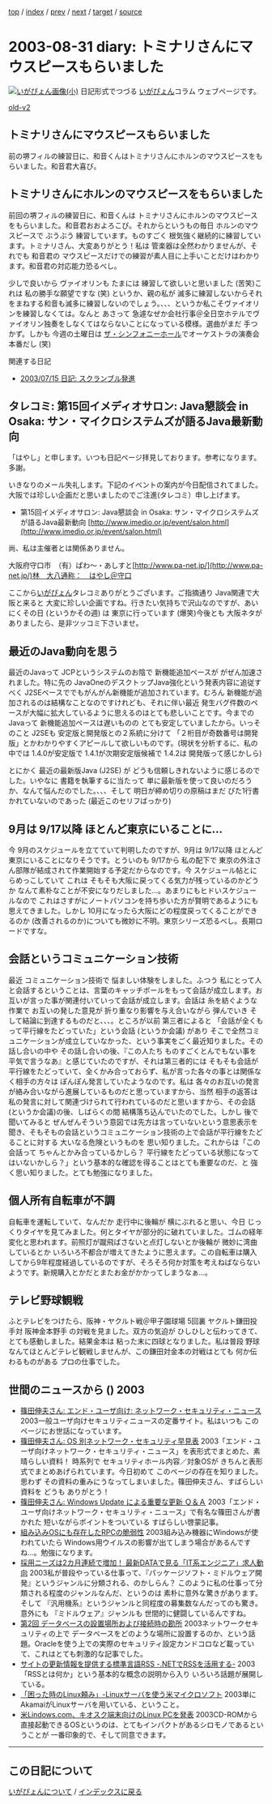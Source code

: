 [top](https://igapyon.github.io/diary/) 
 / [index](https://igapyon.github.io/diary/2003/index.html) 
 / [prev](https://igapyon.github.io/diary/2003/ig030901.html) 
 / [next](https://igapyon.github.io/diary/2003/ig030827.html) 
 / [target](https://igapyon.github.io/diary/2003/ig030831.html) 
 / [source](https://github.com/igapyon/diary/blob/gh-pages/2003/ig030831.html.src.md) 

2003-08-31 diary: トミナリさんにマウスピースもらいました
=====================================================================================================
[![いがぴょん画像(小)](https://igapyon.github.io/diary/images/iga200306s.jpg "いがぴょん")](https://igapyon.github.io/diary/memo/memoigapyon.html) 日記形式でつづる [いがぴょん](https://igapyon.github.io/diary/memo/memoigapyon.html)コラム ウェブページです。

[old-v2](ig030831-orig.html)

## トミナリさんにマウスピースもらいました

前の堺フィルの練習日に、和音くんはトミナリさんにホルンのマウスピースをもらいました。和音君大喜び。


## トミナリさんにホルンのマウスピースをもらいました

前回の堺フィルの練習日に、和音くんは トミナリさんにホルンのマウスピースをもらいました。和音君おおよろこび。それからというもの毎日 ホルンのマウスピースで ぶうぶう 練習しています。ものすごく 根気強く継続的に練習しています。トミナリさん、大変ありがとう！私は 管楽器は全然わかりませんが、それでも 和音君の マウスピースだけでの練習が素人目に上手いことだけはわかります。和音君の対応能力恐るべし。

少しで良いから ヴァイオリンも たまには 練習して欲しいと思いました (苦笑)これは 私の勝手な願望ですな (笑) というか、親の私が 滅多に練習しないからそれをまねする和音も滅多に練習しないのでしょう。、、、というか私こそヴァイオリンを練習しなくては。なんと あさって 急遽なぜか会社行事＠全日空ホテルでヴァイオリン独奏をしなくてはならないことになっている模様。選曲がまだ 手つかず。しかも 今週の土曜日は [ザ・シンフォニーホール](http://asahi.co.jp/symphony/)でオーケストラの演奏会本番だし (笑)

関連する日記

* [2003/07/15 日記: スクランブル発進](ig030715.html)

## タレコミ: 第15回イメディオサロン: Java懇談会 in Osaka: サン・マイクロシステムズが語るJava最新動向

「はやし」と申します。いつも日記ページ拝見しております。参考になります。多謝。

いきなりのメール失礼します。下記のイベントの案内が今日配信されてました。大阪では珍しい企画だと思いましたのでご注進(タレコミ）申し上げます。

* 第15回イメディオサロン: Java懇談会 in Osaka: サン・マイクロシステムズが語るJava最新動向
  [http://www.imedio.or.jp/event/salon.html](http://www.imedio.or.jp/event/salon.html)

尚、私は主催者とは関係ありません。

大阪府守口市　（有）ぱわ～・あしすと[http://www.pa-net.jp/](http://www.pa-net.jp/)林　大八通称：　はやし＠守口

ここから[いがぴょん](http://www.igapyon.jp/igapyon/diary/memo/memoigapyon.html)タレコミありがとうございます。ご指摘通り Java関連で大阪と来ると 大変に珍しい企画ですね。行きたい気持ちで沢山なのですが、あいにくその日 (というかその週) は 東京に行っています (爆笑)今後とも 大阪ネタがありましたら、是非ツッコミ下さいませ。

## 最近のJava動向を思う

最近のJavaって JCPというシステムのお陰で 新機能追加ペースが がぜん加速されました。特に先の JavaOneのデスクトップJava強化という発表内容に追従すべく J2SEベースででもがんがん新機能が追加されています。むろん 新機能が追加されるのは結構なことなのですけれども、それに伴い最近 発生バグ件数のペースが大幅に拡大しているように思えるのはとても悲しいことです。今までの
Javaって 新機能追加ペースは遅いものの とても安定していましたから。いっそのこと J2SEも 安定版と開発版との２系統に分けて 「２桁目が奇数番号は開発版」とかわかりやすくアピールして欲しいものです。(現状を分析するに、私の中では 1.4.0が安定版で
1.4.1が次期安定版候補で 1.4.2は 開発版って感じかしら)

とにかく 最近の最新版Java (J2SE) が どうも信頼しきれないように感じるのでした。いやなに 書籍を執筆するに当たって 単に最新版を使って良いのだろうか、なんて悩んだのでした。、、、そして 明日が締め切りの原稿はまだ びた1行書かれていないのであった (最近このセリフばっかり)

## 9月は 9/17以降 ほとんど東京にいることに…

今 9月のスケジュールを立てていて判明したのですが、9月は 9/17以降 ほとんど東京にいることになりそうです。とういのも 9/17から 私の配下で 東京の外注さん部隊が結成されて作業開始する予定だからなのです。今 スケジュール帖とにらめっこしていて これは そもそも大阪に戻ってくる気力が残っているのかどうか なんて素朴なことが不安になりだしました…。あまりにもヒドいスケジュールなので これはさすがにノートパソコンを持ち歩いた方が賢明であるようにも思えてきました。しかし
10月になったら大阪にどの程度戻ってくることができるのか (改善されるのか)についても微妙に不明。東京シリーズ恐るべし。長期ロードですな。

## 会話というコミュニケーション技術

最近 コミュニケーション技術で 悩ましい体験をしました。ふつう 私にとって人と会話するということは、言葉のキャッチボールをもって会話が成立します。お互いが言った事が関連付いていって会話が成立します。会話は 糸を紡ぐような作業で お互いの発した意見が 折り重なり影響を与え合いながら 弾んでいき そして結論に到達するものだと、、、。ところが以前 第三者によると 「会話が全くもって平行線をたどっていた」という会話
(というか会議) があり そこで全然コミュニケーションが成立していなかった、という事実をごく最近知りました。その話し合いの中や その話し合いの後、『この人たち ものすごくとんでもない事を平気で言うなあ』と感じていたのですが、それは第三者的には そもそも会話が平行線をたどっていて、全くかみ合っておらず、私が言った各々の事とは関係なく相手の方々は ぽんぽん発言していたようなのです。私は 各々のお互いの発言が絡み合いながら進展しているものだと思っていますから、当然 相手の返答は 私の発言に対して関連づけられて行われているのだと思いますから、その会話
(というか会議)の後、しばらくの間 結構落ち込んでいたのでした。しかし 後で 聞いてみると ぜんぜんそういう意図では先方は言っていないという意思表示を聞き、そもそもの会話というコミュニケーション技術の上で会話が平行線をたどることに対する 大いなる危険というものを 思い知りました。これからは「この会話って ちゃんとかみ合っているかしら？ 平行線をたどっている状態になってはいないかしら？」という基本的な確認を得ることはとても重要なのだ、と 強く思い知りました。とても勉強になりました。

## 個人所有自転車が不調

自転車を運転していて、なんだか 走行中に後輪が 横にぶれると思い、今日 じっくりタイヤを見てみました。何とタイヤが部分的に破れていました。ゴムの経年変化と思われます。前照灯が蹴飛ばさないと点灯しないとか後輪が 微妙に湾曲しているとか いろいろ不都合が増えてきたように思えます。この自転車は購入してから9年程度経過しているのですが、そろそろ何か対策を考えねばならないようです。新規購入とかだとまたお金がかかってしまうなぁ…。

## テレビ野球観戦

ふとテレビをつけたら、阪神・ヤクルト戦＠甲子園球場 5回裏 ヤクルト鎌田投手対 阪神金本野手 の対戦を見ました。双方の気迫が ひしひしと伝わってきて、とても感動しました。結果金本は 粘った末に四球となりました。私は普段 野球なんてほとんどテレビ観戦しませんが、この鎌田対金本の対戦はとても 何か伝わるものがある プロの仕事でした。

## 世間のニュースから () 2003

* [篠田伸夫さん: エンド・ユーザ向け: ネットワーク・セキュリティ・ニュース](http://isl.educ.fukushima-u.ac.jp/~shinoda/net-docs/enduser-security.shtml)  2003一般ユーザ向けセキュリティニュースの定番サイト。私はいつも このページにお世話になっています。
* [篠田伸夫さん: OS 別ネットワーク・セキュリティ早見表](http://isl.educ.fukushima-u.ac.jp/~shinoda/net-docs/enduser-security-table.shtml)  2003「エンド・ユーザ向けネットワーク・セキュリティ・ニュース」を表形式でまとめた、素晴らしい資料！ 時系列で セキュリティホール内容／対象OSが きちんと表形式でまとめあげられています。今日初めて このページの存在を知りました。思わず その資料の重みにうなってしまいました。篠田伸夫さん、すばらしい資料を どうも ありがとう！
* [篠田伸夫さん: Windows Update による重要な更新 Ｑ＆Ａ](http://isl.educ.fukushima-u.ac.jp/~shinoda/net-docs/windows-update-qa/)  2003「エンド・ユーザ向けネットワーク・セキュリティ・ニュース」で有名な篠田さんが書かれた 短いながらポイントをついている すばらしい啓蒙記事。
* [組み込みOSにも存在したRPCの脆弱性](http://www.zdnet.co.jp/enterprise/0308/26/epn13.html)  2003組み込み機器にWindowsが使われていたら Windows用ウイルスの影響が出てしまう場合があるんですね…。勉強になります。
* [採用ニーズは2カ月連続で増加！ 最新DATAで見る「IT系エンジニア」求人動向](http://jibun.atmarkit.co.jp/lcareer01/rensai/kyujin/kyujin08.html)  2003私が普段やっている仕事って、『パッケージソフト・ミドルウェア開発』というジャンルに分類される、のかしらん？ このように私の仕事って分類される程度のジャンルなんだ、というのは 素朴に意外な驚きがあります。そして 『汎用機系』というジャンルと同程度の募集数なんだってのも驚き。意外にも 『ミドルウェア』ジャンルも 世間的に健闘しているんですね。
* [第2回 データベースの設置場所および接続時の勘所](http://www.atmarkit.co.jp/fsecurity/rensai/dbsec02/dbsec01.html)  2003ネットワークセキュリティの上で データベースをどのような場所に設置するのか、という話題。Oracleを使う上での実際のセキュリティ設定カンドコロなど載っていて、これはとても刺激的な記事でした。
* [サイトの更新情報を提供する標準言語RSS -.NETでRSSを活用する-](http://www.atmarkit.co.jp/fdotnet/special/rss/rss_01.html)  2003「RSSとは何か」という基本的な概念の説明から入り いろいろ話題が展開している。
* [「困った時のLinux頼み」-Linuxサーバを使う米マイクロソフト](http://japan.cnet.com/news/ent/story/0,2000047623,20060667,00.htm)  2003単にAkamaiがLinuxサーバを用いている、ということ。
* [米Lindows.com、キオスク端末向けのLinux PCを発表](http://biztech.nikkeibp.co.jp/wcs/leaf/CID/onair/biztech/pc/264163)  2003CD-ROMから直接起動できるOSというのは、とてもインパクトがあるシロモノであるということが 一番印象的で、そして同意できます。

----------------------------------------------------------------------------------------------------

## この日記について
[いがぴょんについて](https://igapyon.github.io/diary/memo/memoigapyon.html) / [インデックスに戻る](https://igapyon.github.io/diary/idxall.html)
